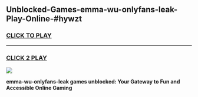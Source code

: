 
## Unblocked-Games-emma-wu-onlyfans-leak-Play-Online-#hywzt
<h3>
<a href="https://premium.freeplayer.one?title=emma-wu-onlyfans-leak&ref=27F">CLICK TO PLAY</a></h3>
<hr>

<h3>
<a href="https://premium.freeplayer.one?title=emma-wu-onlyfans-leak&ref=27F">CLICK 2 PLAY</a>
  
</h3>

<a href="https://premium.freeplayer.one?title=emma-wu-onlyfans-leak&ref=27F"><img src="https://clearcache.store/games.png"></a>


**emma-wu-onlyfans-leak games unblocked: Your Gateway to Fun and Accessible Online Gaming**
